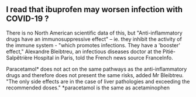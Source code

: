 ## I read that ibuprofen may worsen infection with COVID-19 ?

There is no North American scientific data of this, but "Anti-inflammatory drugs have an immunosuppressive effect" – ie. they inhibit the activity of the immune system - "which promotes infections. They have a 'booster' effect," Alexandre Bleibtreu, an infectious diseases doctor at the Pitié-Salpêtrière Hospital in Paris, told the French news source FranceInfo.

Paracetamol* does not act on the same pathways as the anti-inflammatory drugs and therefore does not present the same risks, added Mr Bleibtreu. "The only side effects are in the case of liver pathologies and exceeding the recommended doses."
*paracetamol is the same as acetaminophen
